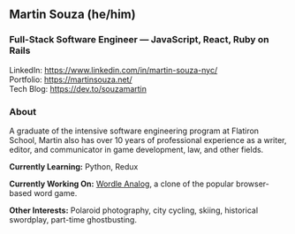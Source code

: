 ## Martin Souza (he/him)
### Full-Stack Software Engineer — JavaScript, React, Ruby on Rails

LinkedIn: https://www.linkedin.com/in/martin-souza-nyc/  
Portfolio: https://martinsouza.net/  
Tech Blog: https://dev.to/souzamartin

### About
A graduate of the intensive software engineering program at Flatiron School, Martin also has over 10 years of professional experience as a writer, editor, and communicator in game development, law, and other fields.

**Currently Learning:** Python, Redux

**Currently Working On:** [Wordle Analog](https://maxnmcbride.github.io/wordleanalog/), a clone of the popular browser-based word game.

**Other Interests:** Polaroid photography, city cycling, skiing, historical swordplay, part-time ghostbusting.

<!--
**souzamartin/souzamartin** is a ✨ _special_ ✨ repository because its `README.md` (this file) appears on your GitHub profile.

Here are some ideas to get you started:

- 🔭 I’m currently working on ...
- 🌱 I’m currently learning ...
- 👯 I’m looking to collaborate on ...
- 🤔 I’m looking for help with ...
- 💬 Ask me about ...
- 📫 How to reach me: ...
- 😄 Pronouns: ...
- ⚡ Fun fact: ...
-->
